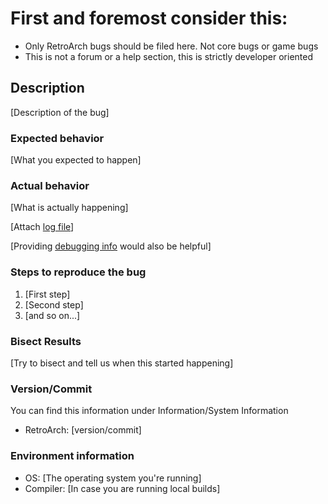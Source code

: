 # First and foremost consider this:

- Only RetroArch bugs should be filed here. Not core bugs or game bugs
- This is not a forum or a help section, this is strictly developer oriented

## Description

[Description of the bug]

### Expected behavior

[What you expected to happen]

### Actual behavior

[What is actually happening]

[Attach [log file](https://docs.libretro.com/guides/generating-retroarch-logs/)]

[Providing [debugging info](https://docs.libretro.com/development/retroarch/debugging/) would also be helpful]

### Steps to reproduce the bug

1. [First step]
2. [Second step]
3. [and so on...]

### Bisect Results

[Try to bisect and tell us when this started happening]

### Version/Commit

You can find this information under Information/System Information

- RetroArch: [version/commit]

### Environment information

- OS: [The operating system you're running]
- Compiler: [In case you are running local builds]
